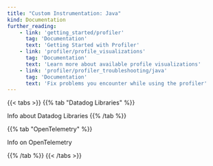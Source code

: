 ```yaml
---
title: "Custom Instrumentation: Java"
kind: Documentation
further_reading:
    - link: 'getting_started/profiler'
      tag: 'Documentation'
      text: 'Getting Started with Profiler'
    - link: 'profiler/profile_visualizations'
      tag: 'Documentation'
      text: 'Learn more about available profile visualizations'
    - link: 'profiler/profiler_troubleshooting/java'
      tag: 'Documentation'
      text: 'Fix problems you encounter while using the profiler'
---
```


{{< tabs >}}
{{% tab "Datadog Libraries" %}}

Info about Datadog Libraries
{{% /tab %}}

{{% tab "OpenTelemetry" %}}

Info on OpenTelemetry

{{% /tab %}}
{{< /tabs >}}